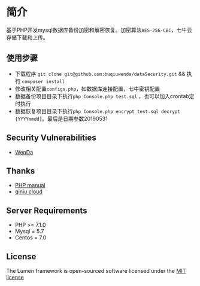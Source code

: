 # 简介
 基于PHP开发mysql数据库备份加密和解密恢复。加密算法`AES-256-CBC`，七牛云存储下载和上传。

## 使用步骤
 * 下载程序 `git clone git@github.com:buqiuwenda/dataSecurity.git` && 执行 `composer install`
 * 修改相关配置`configs.php`，如数据库连接配置，七牛密钥配置
 * 数据备份项目目录下执行`php Console.php test.sql` ，也可以加入crontab定时执行
 * 数据恢复项目目录下执行`php Console.php encrypt_test.sql decrypt {YYYYmmdd}`。最后是日期参数20190531
 

## Security Vulnerabilities
- [WenDa](http://github.com/buqiuwenda)

## Thanks

- [PHP manual](https://php.net/manual/zh/)
- [qiniu cloud](https://developer.qiniu.com/)

## Server Requirements
- PHP >= 7.1.0
- Mysql = 5.7
- Centos = 7.0

## License

The Lumen framework is open-sourced software licensed under the [MIT license](http://opensource.org/licenses/MIT)
